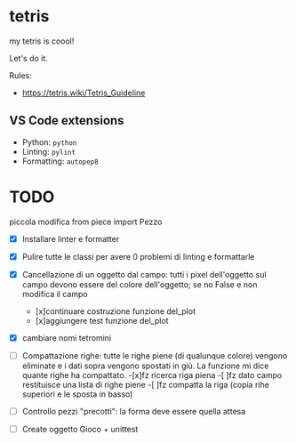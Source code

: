 # tetris
my tetris is coool!

Let's do it.

Rules:

- https://tetris.wiki/Tetris_Guideline


## VS Code extensions

- Python: `python`
- Linting: `pylint`
- Formatting: `autopep8`

# TODO
piccola modifica
from piece import Pezzo
- [x] Installare linter e formatter
- [x] Pulire tutte le classi per avere 0 problemi di linting e formattarle
- [x] Cancellazione di un oggetto dal campo: tutti i pixel dell'oggetto sul campo devono essere del colore dell'oggetto; se no False e non modifica il campo
    - [x]continuare costruzione funzione del_plot
    - [x]aggiungere test funzione del_plot
- [x] cambiare nomi tetromini
- [ ] Compattazione righe: tutte le righe piene (di qualunque colore) vengono eliminate e i dati sopra vengono spostati in giù. La funzione mi dice quante righe ha compattato.
    -[x]fz ricerca riga piena
    -[ ]fz dato campo restituisce una lista di righe piene
    -[ ]fz compatta la riga (copia rihe superiori e le sposta in basso) 
- [ ] Controllo pezzi "precotti": la forma deve essere quella attesa
- [ ] Create oggetto Gioco + unittest



